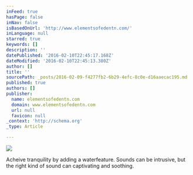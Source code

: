 ```yaml
---
inFeed: true
hasPage: false
inNav: false
isBasedOnUrl: 'http://www.elementsofedentn.com/'
inLanguage: null
starred: true
keywords: []
description: ''
datePublished: '2016-02-10T22:45:17.168Z'
dateModified: '2016-02-10T22:45:13.380Z'
author: []
title: ''
sourcePath: _posts/2016-02-09-f4277fb2-6b29-4efc-8c0e-d16aaecac195.md
published: true
authors: []
publisher:
  name: elementsofedentn.com
  domain: www.elementsofedentn.com
  url: null
  favicon: null
_context: 'http://schema.org'
_type: Article

---
```

![](https://the-grid-user-content.s3-us-west-2.amazonaws.com/6dc4f3dc-e082-461c-891f-decffd37f909.jpg)

Acheive tranquility by adding a waterfeature.  Sounds can be intrusive, but the right kind of sound can captivating and soothing.